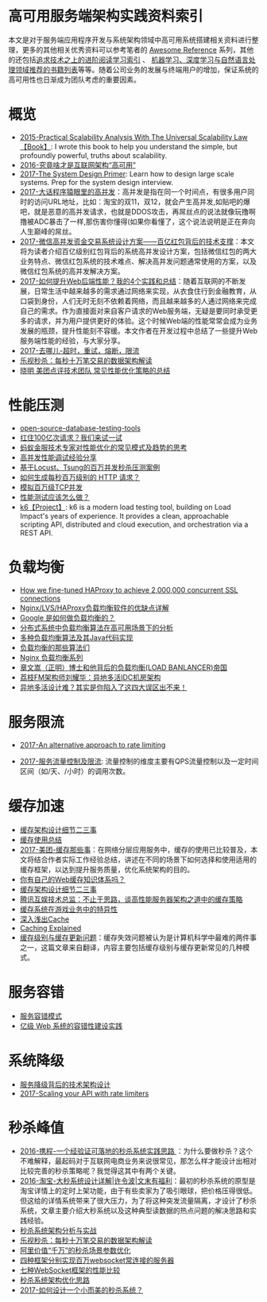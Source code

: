 # 高可用服务端架构实践资料索引

本文是对于服务端应用程序开发与系统架构领域中高可用系统搭建相关资料进行整理，更多的其他相关优秀资料可以参考笔者的  [Awesome Reference](http://6me.us/qvPQ) 系列，其他的还包括[追求技术之上的进阶阅读学习索引](https://zhuanlan.zhihu.com/p/25642783) 、 [机器学习、深度学习与自然语言处理领域推荐的书籍列表](https://zhuanlan.zhihu.com/p/25612011)等等。随着公司业务的发展与终端用户的增加，保证系统的高可用性也日渐成为团队考虑的重要因素。

# 概览
- [2015-Practical Scalability Analysis With The Universal Scalability Law【Book】](https://parg.co/bNA): I wrote this book to help you understand the simple, but profoundly powerful, truths about scalability.
- [2016-究竟啥才是互联网架构“高可用”](http://6me.us/Fz25N7)
- [2017-The System Design Primer](https://github.com/donnemartin/system-design-primer): Learn how to design large scale systems. Prep for the system design interview.
- [2017-大话程序猿眼里的高并发](https://blog.thankbabe.com/2016/04/01/high-concurrency/)：高并发是指在同一个时间点，有很多用户同时的访问URL地址，比如：淘宝的双11，双12，就会产生高并发,如贴吧的爆吧，就是恶意的高并发请求，也就是DDOS攻击，再屌丝点的说法就像玩撸啊撸被ADC暴击了一样,那伤害你懂得(如果你看懂了，这个说法说明是正在奔向人生巅峰的屌丝。
- [2017-微信高并发资金交易系统设计方案——百亿红包背后的技术支撑](http://mp.weixin.qq.com/s/suBAJrP6uN2kFgHtGz16mw)：本文将为读者介绍百亿级别红包背后的系统高并发设计方案，包括微信红包的两大业务特点、微信红包系统的技术难点、解决高并发问题通常使用的方案，以及微信红包系统的高并发解决方案。
- [2017-如何提升Web后端性能？我的4个实践和总结](http://mp.weixin.qq.com/s/KsXS5f-1-217CY5R88qOHQ)：随着互联网的不断发展，日常生活中越来越多的需求通过网络来实现，从衣食住行到金融教育，从口袋到身份，人们无时无刻不依赖着网络，而且越来越多的人通过网络来完成自己的需求。作为直接面对来自客户请求的Web服务端，无疑是要同时承受更多的请求，并为用户提供更好的体验。这个时候Web端的性能常常会成为业务发展的瓶颈，提升性能刻不容缓。本文作者在开发过程中总结了一些提升Web服务端性能的经验，与大家分享。
- [2017-去哪儿-超时，重试，熔断，限流](http://mp.weixin.qq.com/s/wIQIv4TAHRIqR_X9iSz3Hw)
- [乐视秒杀：每秒十万笔交易的数据架构解读  ](http://www.uml.org.cn/sjjm/201611184.asp?utm_source=tuicool&utm_medium=referral)
- [晓明 美团点评技术团队 常见性能优化策略的总结](http://tech.meituan.com/performance_tunning.html?utm_source=tuicool&utm_medium=referral)

# 性能压测

- [open-source-database-testing-tools](http://www.softwaretestingmagazine.com/tools/open-source-database-testing-tools/)
- [扛住100亿次请求？我们来试一试](https://github.com/xiaojiaqi/10billionhongbaos/wiki/%E6%89%9B%E4%BD%8F100%E4%BA%BF%E6%AC%A1%E8%AF%B7%E6%B1%82%EF%BC%9F%E6%88%91%E4%BB%AC%E6%9D%A5%E8%AF%95%E4%B8%80%E8%AF%95)
- [蚂蚁金服技术专家对性能优化的常见模式及趋势的思考](https://yq.aliyun.com/articles/54004?hmsr=toutiao.io&utm_medium=toutiao.io&utm_source=toutiao.io)
- [高并发性能调试经验分享](https://zhuanlan.zhihu.com/p/21348220)
- [基于Locust、Tsung的百万并发秒杀压测案例](http://mp.weixin.qq.com/s?__biz=MzAwMDU1MTE1OQ==&mid=405352450&idx=1&sn=77485a9f0d1e504c8a6068e3b60f81c7&scene=23&srcid=0417zuijO8QFRZo2rVYeqltv#rd)
- [如何生成每秒百万级别的 HTTP 请求？](
http://blog.jobbole.com/87509/)
- [模拟百万级TCP并发](http://mp.weixin.qq.com/s?__biz=MzIxMjAzMDA1MQ==&mid=2648945745&idx=1&sn=422c7dd658ba83a42f5753669716378f&chksm=8f5b535db82cda4b281dfab3858e4afa6e6b453d0b77f5dd5d3f8ca3e33184fa470803d4d21e#rd)
- [性能测试应该怎么做？](http://coolshell.cn/articles/17381.html?hmsr=toutiao.io&utm_medium=toutiao.io&utm_source=toutiao.io)
- [k6【Project】](https://github.com/loadimpact/k6): k6 is a modern load testing tool, building on Load Impact's years of experience. It provides a clean, approachable scripting API, distributed and cloud execution, and orchestration via a REST API.

# 负载均衡

- [How we fine-tuned HAProxy to achieve 2,000,000 concurrent SSL connections](https://medium.freecodecamp.com/how-we-fine-tuned-haproxy-to-achieve-2-000-000-concurrent-ssl-connections-d017e61a4d27)
- [Nginx/LVS/HAProxy负载均衡软件的优缺点详解](http://os.51cto.com/art/201407/446441.htm)
- [Google 是如何做负载均衡的？](https://zhuanlan.zhihu.com/p/23826170)
- [分布式系统中负载均衡算法在高可用场景下的分析](http://tech.youzan.com/load-balancing-algorithm/)
- [多种负载均衡算法及其Java代码实现](http://www.duzhi.me/article/864.html?hmsr=toutiao.io&utm_medium=toutiao.io&utm_source=toutiao.io)
- [负载均衡的那些算法们 ](http://mp.weixin.qq.com/s?__biz=MzA3MDExNzcyNA==&mid=2650392075&idx=1&sn=fca2ebeca258e15f78a43c44bbb6153d&scene=0#wechat_redirect)
- [Nginx 负载均衡系列](http://blog.csdn.net/zhangskd/article/details/50208527)
- [章文嵩（正明）博士和他背后的负载均衡(LOAD BANLANCER)帝国](https://yq.aliyun.com/articles/52752?hmsr=toutiao.io&utm_medium=toutiao.io&utm_source=toutiao.io)
- [荔枝FM架构师刘耀华：异地多活IDC机房架构](http://geek.csdn.net/news/detail/53231)
- [异地多活设计难？其实是你陷入了这四大误区出不来！](http://mp.weixin.qq.com/s?__biz=MjM5MDE0Mjc4MA==&mid=2650993345&idx=1&sn=f460c51ad3dfd1da4d41e0a408969c54&scene=0#wechat_redirect)

# 服务限流

- [2017-An alternative approach to rate limiting](https://medium.com/figma-design/an-alternative-approach-to-rate-limiting-f8a06cf7c94c)

- [2017-服务流量控制及限流](http://blog.brucefeng.info/post/rate-limiter): 流量控制的维度主要有QPS流量控制以及一定时间区间（如/天、/小时）的调用次数。

# 缓存加速

- [缓存架构设计细节二三事](http://mp.weixin.qq.com/s?__biz=MjM5ODYxMDA5OQ==&mid=404087915&idx=1&sn=075664193f334874a3fc87fd4f712ebc&scene=1&srcid=0908q5LhvuehVvGCl53eKx7y&from=groupmessage&isappinstalled=0#wechat_redirect)
- [缓存使用总结](https://fdx321.github.io/2016/09/09/%E7%BC%93%E5%AD%98%E4%BD%BF%E7%94%A8%E6%80%BB%E7%BB%93/)
- [2017-美团-缓存那些事](http://geek.csdn.net/news/detail/172308)：在网络分层应用服务中，缓存的使用已比较普及，本文将结合作者实际工作经验总结，讲述在不同的场景下如何选择和使用适用的缓存框架，以达到提升服务质量，优化系统架构的目的。
- [你有自己的Web缓存知识体系吗？](http://www.tuicool.com/articles/z2uqamn)
- [缓存架构设计细节二三事 ](http://mp.weixin.qq.com/s?__biz=MjM5ODYxMDA5OQ==&mid=404087915&idx=1&sn=075664193f334874a3fc87fd4f712ebc)
- [腾讯互娱技术总监：不止于思路，谈高性能服务器架构之道中的缓存策略](http://dbaplus.cn/news-21-504-1.html?hmsr=toutiao.io&utm_medium=toutiao.io&utm_source=toutiao.io)
- [缓存系统在游戏业务中的特异性](http://mp.weixin.qq.com/s?__biz=MzI2NDU4OTExOQ==&mid=2247483707&idx=1&sn=b88330668d0eb6930cd3b1db95b54ed4&chksm=eaab1b6bdddc927dc78ba30581841c75ac0d8082c6d218200e473b5946fff8905acf65fa2c93#rd)
- [深入浅出Cache](http://tech.youzan.com/cache-background/?utm_source=tuicool&utm_medium=referral)
- [Caching Explained](https://cachingexplained.com/#caching-explained)
- [缓存级别与缓存更新问题](https://parg.co/bs3)：缓存失效问题被认为是计算机科学中最难的两件事之一，这篇文章来自翻译，内容主要包括缓存级别与缓存更新常见的几种模式。

# 服务容错

- [服务容错模式](http://tech.meituan.com/service-fault-tolerant-pattern.html)
- [亿级 Web 系统的容错性建设实践](https://stgod.com/2120)

# 系统降级

- [服务降级背后的技术架构设计](http://mp.weixin.qq.com/s/cfWwjhKgDXMSQ3BzJ_S2Ag)
- [2017-Scaling your API with rate limiters](https://stripe.com/blog/rate-limiters)

# 秒杀峰值
- [2016-携程-一个经验证可落地的秒杀系统实践思路 ](http://6me.us/ChFx0)：为什么要做秒杀？这个不难解释，最起码对于互联网电商业务来说很常见，那怎么样才能设计出相对比较完善的秒杀策略呢？我觉得这其中有两个关键。
- [2016-淘宝-大秒系统设计详解|许令波|文末有福利](http://6me.us/YJG)：最初的秒杀系统的原型是淘宝详情上的定时上架功能，由于有些卖家为了吸引眼球，把价格压得很低。但这给的详情系统带来了很大压力，为了将这种突发流量隔离，才设计了秒杀系统，文章主要介绍大秒系统以及这种典型读数据的热点问题的解决思路和实践经验。
- [秒杀系统架构分析与实战](http://developer.51cto.com/art/201601/503511.htm)
- [乐视秒杀：每秒十万笔交易的数据架构解读](http://dbaplus.cn/news-21-420-1.html)
- [阿里价值“千万”的秒杀场景参数优化](http://dbaplus.cn/news-21-457-1.html?hmsr=toutiao.io&utm_medium=toutiao.io&utm_source=toutiao.io)
- [四种框架分别实现百万websocket常连接的服务器](http://blog.jobbole.com/103995/?utm_source=tuicool&utm_medium=referral)
- [七种WebSocket框架的性能比较](http://blog.jobbole.com/103994/)
- [秒杀系统架构优化思路 ](https://mp.weixin.qq.com/s?__biz=MzA4NDc2MDQ1Nw==&mid=2650238120&idx=1&sn=b769692f21dd70ab64b118fc7fecf3c4&chksm=87e18e4eb09607581db3769df7a50526658d8b9ffea0d19523b875e8c682eb790ee4291904dc&scene=0&key=&ascene=7&uin=&devicetype=android-22&version=26031c38&nettype=WIFI)
- [2017-如何设计一个小而美的秒杀系统？](https://parg.co/by3)

